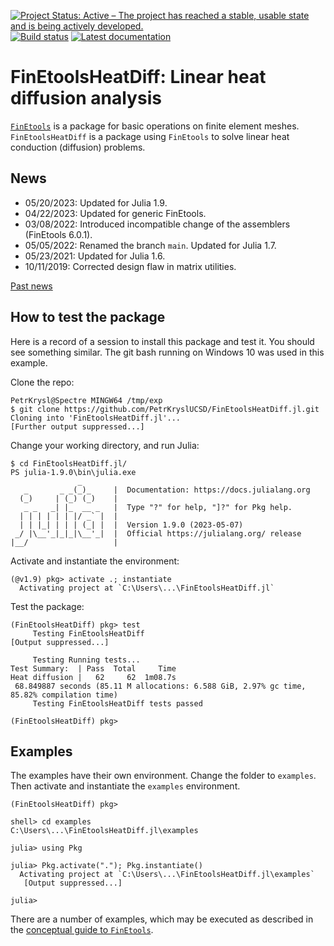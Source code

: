 [![Project Status: Active – The project has reached a stable, usable state and is being actively developed.](http://www.repostatus.org/badges/latest/active.svg)](http://www.repostatus.org/#active)
[![Build status](https://github.com/PetrKryslUCSD/FinEtoolsHeatDiff.jl/workflows/CI/badge.svg)](https://github.com/PetrKryslUCSD/FinEtoolsHeatDiff.jl/actions)
[![Latest documentation](https://img.shields.io/badge/docs-latest-blue.svg)](https://petrkryslucsd.github.io/FinEtoolsHeatDiff.jl/dev)

# FinEtoolsHeatDiff: Linear heat diffusion analysis

[`FinEtools`](https://github.com/PetrKryslUCSD/FinEtools.jl.git) is a package
for basic operations on finite element meshes. `FinEtoolsHeatDiff` is a package
using `FinEtools` to solve linear heat conduction (diffusion) problems.

## News

- 05/20/2023: Updated for Julia 1.9.
- 04/22/2023: Updated for generic FinEtools.
- 03/08/2022: Introduced incompatible change of the assemblers (FinEtools 6.0.1).
- 05/05/2022: Renamed the branch `main`. Updated for Julia 1.7.
- 05/23/2021: Updated for Julia 1.6.
- 10/11/2019: Corrected design flaw in matrix utilities.

[Past news](oldnews.md)

## How to test the package

Here is a record of a session to install this package and test it. You should
see something similar. The git bash running on Windows 10 was used in this
example.

Clone the repo:
```
PetrKrysl@Spectre MINGW64 /tmp/exp
$ git clone https://github.com/PetrKryslUCSD/FinEtoolsHeatDiff.jl.git
Cloning into 'FinEtoolsHeatDiff.jl'...
[Further output suppressed...]
```
Change your working directory, and run Julia:
```
$ cd FinEtoolsHeatDiff.jl/
PS julia-1.9.0\bin\julia.exe
               _
   _       _ _(_)_     |  Documentation: https://docs.julialang.org
  (_)     | (_) (_)    |
   _ _   _| |_  __ _   |  Type "?" for help, "]?" for Pkg help.
  | | | | | | |/ _` |  |
  | | |_| | | | (_| |  |  Version 1.9.0 (2023-05-07)
 _/ |\__'_|_|_|\__'_|  |  Official https://julialang.org/ release
|__/                   |
```
Activate and instantiate the environment:
```
(@v1.9) pkg> activate .; instantiate
  Activating project at `C:\Users\...\FinEtoolsHeatDiff.jl`
```
Test the package:
```
(FinEtoolsHeatDiff) pkg> test
     Testing FinEtoolsHeatDiff
[Output suppressed...]

     Testing Running tests...
Test Summary:  | Pass  Total     Time
Heat diffusion |   62     62  1m08.7s
 68.849887 seconds (85.11 M allocations: 6.588 GiB, 2.97% gc time, 85.82% compilation time)
     Testing FinEtoolsHeatDiff tests passed

(FinEtoolsHeatDiff) pkg>
```

## Examples

The examples have their own environment. Change the folder to `examples`.
Then activate and instantiate the `examples` environment.
```
(FinEtoolsHeatDiff) pkg>

shell> cd examples
C:\Users\...\FinEtoolsHeatDiff.jl\examples

julia> using Pkg

julia> Pkg.activate("."); Pkg.instantiate()
  Activating project at `C:\Users\...\FinEtoolsHeatDiff.jl\examples`
   [Output suppressed...]

julia>
```

There are a number of examples, which may
be executed as described in the  [conceptual guide to
`FinEtools`](https://petrkryslucsd.github.io/FinEtools.jl/latest).
